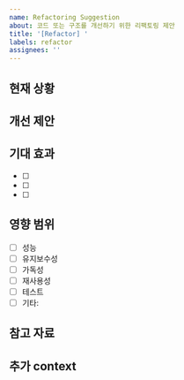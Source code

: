 ```yaml
---
name: Refactoring Suggestion
about: 코드 또는 구조를 개선하기 위한 리팩토링 제안
title: '[Refactor] '
labels: refactor
assignees: ''
---
```


## 현재 상황

<!-- 현재 코드/구조의 문제점이나 개선이 필요한 부분을 설명해주세요 -->

## 개선 제안

<!-- 어떻게 개선하면 좋을지 구체적으로 설명해주세요 -->

## 기대 효과

<!-- 리팩토링을 통해 얻을 수 있는 이점을 설명해주세요 -->

- [ ]
- [ ]
- [ ]

## 영향 범위

<!-- 이 변경으로 영향을 받는 부분을 체크해주세요 -->

- [ ] 성능
- [ ] 유지보수성
- [ ] 가독성
- [ ] 재사용성
- [ ] 테스트
- [ ] 기타:

## 참고 자료

<!-- 관련 문서, 예시 코드, 또는 레퍼런스가 있다면 추가해주세요 -->

## 추가 context

<!-- 추가로 공유할 내용이 있다면 작성해주세요 -->
